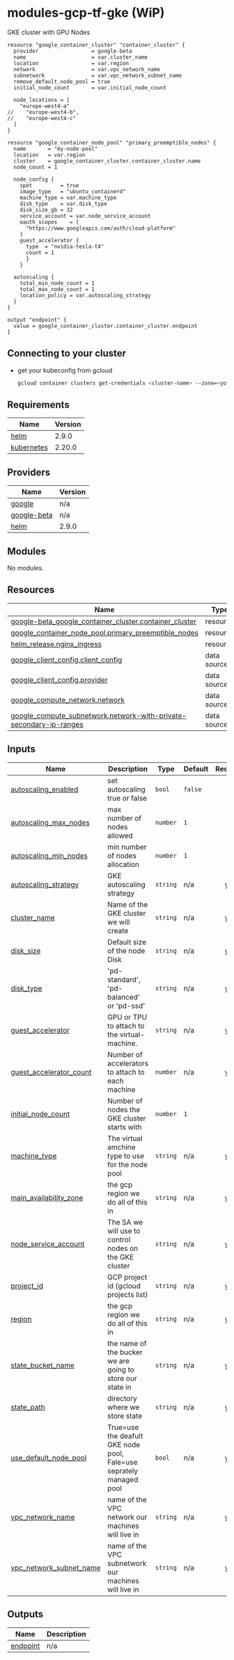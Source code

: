 # modules-gcp-tf-gke (WiP)

GKE cluster with GPU Nodes 

```hcl
resource "google_container_cluster" "container_cluster" {
  provider                 = google-beta
  name                     = var.cluster_name
  location                 = var.region
  network                  = var.vpc_network_name
  subnetwork               = var.vpc_network_subnet_name
  remove_default_node_pool = true
  initial_node_count       = var.initial_node_count

  node_locations = [
    "europe-west4-a"
//    "europe-west4-b",
//    "europe-west4-c"
  ]
}

resource "google_container_node_pool" "primary_preemptible_nodes" {
  name       = "my-node-pool"
  location   = var.region
  cluster    = google_container_cluster.container_cluster.name
  node_count = 1

  node_config {
    spot         = true
    image_type   = "ubuntu_containerd"
    machine_type = var.machine_type
    disk_type    = var.disk_type
    disk_size_gb = 32
    service_account = var.node_service_account
    oauth_scopes    = [
      "https://www.googleapis.com/auth/cloud-platform"
    ]
    guest_accelerator {
      type  = "nvidia-tesla-t4"
      count = 1
      }
    }

  autoscaling {
    total_min_node_count = 1
    total_max_node_count = 1
    location_policy = var.autoscaling_strategy
  }
}

output "endpoint" {
  value = google_container_cluster.container_cluster.endpoint
}
```

## Connecting to your cluster

- get your kubeconfig from gcloud

    ```bash
    gcloud container clusters get-credentials <cluster-name> --zone=<your zone>
    ```
    

<!-- BEGIN_TF_DOCS -->
## Requirements

| Name | Version |
|------|---------|
| <a name="requirement_helm"></a> [helm](#requirement\_helm) | 2.9.0 |
| <a name="requirement_kubernetes"></a> [kubernetes](#requirement\_kubernetes) | 2.20.0 |

## Providers

| Name | Version |
|------|---------|
| <a name="provider_google"></a> [google](#provider\_google) | n/a |
| <a name="provider_google-beta"></a> [google-beta](#provider\_google-beta) | n/a |
| <a name="provider_helm"></a> [helm](#provider\_helm) | 2.9.0 |

## Modules

No modules.

## Resources

| Name | Type |
|------|------|
| [google-beta_google_container_cluster.container_cluster](https://registry.terraform.io/providers/hashicorp/google-beta/latest/docs/resources/google_container_cluster) | resource |
| [google_container_node_pool.primary_preemptible_nodes](https://registry.terraform.io/providers/hashicorp/google/latest/docs/resources/container_node_pool) | resource |
| [helm_release.nginx_ingress](https://registry.terraform.io/providers/hashicorp/helm/2.9.0/docs/resources/release) | resource |
| [google_client_config.client_config](https://registry.terraform.io/providers/hashicorp/google/latest/docs/data-sources/client_config) | data source |
| [google_client_config.provider](https://registry.terraform.io/providers/hashicorp/google/latest/docs/data-sources/client_config) | data source |
| [google_compute_network.network](https://registry.terraform.io/providers/hashicorp/google/latest/docs/data-sources/compute_network) | data source |
| [google_compute_subnetwork.network-with-private-secondary-ip-ranges](https://registry.terraform.io/providers/hashicorp/google/latest/docs/data-sources/compute_subnetwork) | data source |

## Inputs

| Name | Description | Type | Default | Required |
|------|-------------|------|---------|:--------:|
| <a name="input_autoscaling_enabled"></a> [autoscaling\_enabled](#input\_autoscaling\_enabled) | set autoscaling true or false | `bool` | `false` | no |
| <a name="input_autoscaling_max_nodes"></a> [autoscaling\_max\_nodes](#input\_autoscaling\_max\_nodes) | max number of nodes allowed | `number` | `1` | no |
| <a name="input_autoscaling_min_nodes"></a> [autoscaling\_min\_nodes](#input\_autoscaling\_min\_nodes) | min number of nodes allocation | `number` | `1` | no |
| <a name="input_autoscaling_strategy"></a> [autoscaling\_strategy](#input\_autoscaling\_strategy) | GKE autoscaling strategy | `string` | n/a | yes |
| <a name="input_cluster_name"></a> [cluster\_name](#input\_cluster\_name) | Name of the GKE cluster we will create | `string` | n/a | yes |
| <a name="input_disk_size"></a> [disk\_size](#input\_disk\_size) | Default size of the node Disk | `string` | n/a | yes |
| <a name="input_disk_type"></a> [disk\_type](#input\_disk\_type) | 'pd-standard', 'pd-balanced' or 'pd-ssd' | `string` | n/a | yes |
| <a name="input_guest_accelerator"></a> [guest\_accelerator](#input\_guest\_accelerator) | GPU or TPU to attach to the virtual-machine. | `string` | n/a | yes |
| <a name="input_guest_accelerator_count"></a> [guest\_accelerator\_count](#input\_guest\_accelerator\_count) | Number of accelerators to attach to each machine | `number` | n/a | yes |
| <a name="input_initial_node_count"></a> [initial\_node\_count](#input\_initial\_node\_count) | Number of nodes the GKE cluster starts with | `number` | `1` | no |
| <a name="input_machine_type"></a> [machine\_type](#input\_machine\_type) | The virtual amchine type to use for the node pool | `string` | n/a | yes |
| <a name="input_main_availability_zone"></a> [main\_availability\_zone](#input\_main\_availability\_zone) | the gcp region we do all of this in | `string` | n/a | yes |
| <a name="input_node_service_account"></a> [node\_service\_account](#input\_node\_service\_account) | The SA we will use to control nodes on the GKE cluster | `string` | n/a | yes |
| <a name="input_project_id"></a> [project\_id](#input\_project\_id) | GCP project id (gcloud projects list) | `string` | n/a | yes |
| <a name="input_region"></a> [region](#input\_region) | the gcp region we do all of this in | `string` | n/a | yes |
| <a name="input_state_bucket_name"></a> [state\_bucket\_name](#input\_state\_bucket\_name) | the name of the bucker we are going to store our state in | `string` | n/a | yes |
| <a name="input_state_path"></a> [state\_path](#input\_state\_path) | directory where we store state | `string` | n/a | yes |
| <a name="input_use_default_node_pool"></a> [use\_default\_node\_pool](#input\_use\_default\_node\_pool) | True=use the deafult GKE node pool, Fale=use seprately managed pool | `bool` | n/a | yes |
| <a name="input_vpc_network_name"></a> [vpc\_network\_name](#input\_vpc\_network\_name) | name of the VPC network our machines will live in | `string` | n/a | yes |
| <a name="input_vpc_network_subnet_name"></a> [vpc\_network\_subnet\_name](#input\_vpc\_network\_subnet\_name) | name of the VPC subnetwork our machines will live in | `string` | n/a | yes |

## Outputs

| Name | Description |
|------|-------------|
| <a name="output_endpoint"></a> [endpoint](#output\_endpoint) | n/a |
<!-- END_TF_DOCS -->